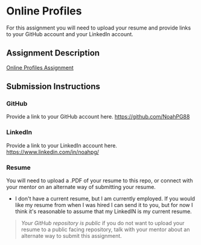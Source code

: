 # Online Profiles
For this assignment you will need to upload your resume and provide links to your GitHub account and your LinkedIn account.

## Assignment Description
[Online Profiles Assignment](https://education.launchcode.org/liftoff/modules/assignments/online-profiles)

## Submission Instructions
 
### GitHub
Provide a link to your GitHub account here.
 https://github.com/NoahPG88
### LinkedIn
Provide a link to your LinkedIn account here.
https://www.linkedin.com/in/noahpg/
### Resume
You will need to upload a .PDF of your resume to this repo, or connect with your mentor on an alternate way of submitting your resume.
- I don't have a current resume, but I am currently employed.  If you would like my resume from when I was hired I can send it to you, but for now I think it's reasonable to assume that my LinkedIN is my current resume.
> *Your GitHub repository is public* if you do not want to upload your resume to a public facing repository, talk with your mentor about an alternate way to submit this assignment.
